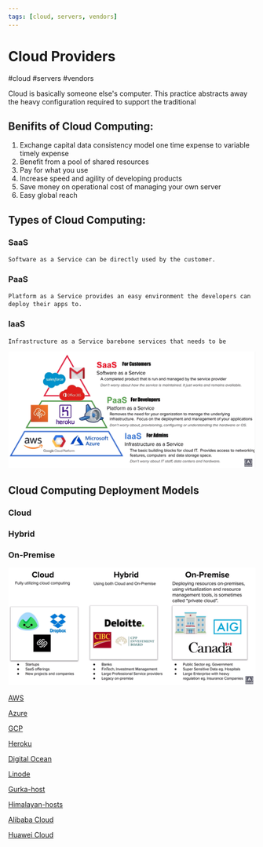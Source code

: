 ```yaml
---
tags: [cloud, servers, vendors]
---
```

# Cloud Providers
#cloud #servers #vendors

Cloud is basically someone else's computer. This practice abstracts away the heavy configuration required to support the traditional 

## Benifits of Cloud Computing:

1. Exchange capital data consistency model one time expense to variable timely expense
2. Benefit from a pool of shared resources
3. Pay for what you use
4. Increase speed and agility of developing products
5. Save money on operational cost of managing your own server
6. Easy global reach

## Types of Cloud Computing:
### SaaS
	Software as a Service can be directly used by the customer.

### PaaS
	Platform as a Service provides an easy environment the developers can deploy their apps to.

### IaaS
	Infrastructure as a Service barebone services that needs to be 

![Cloud *aaS](Attachments/Cloud%20*aaS.png)
## Cloud Computing Deployment Models

### **Cloud**
### **Hybrid**
### **On-Premise**
![cloud-stratagies](Attachments/cloud-stratagies.png)

[AWS](Cloud%20Computing/AWS/AWS.md)

[Azure](Cloud%20Computing/Azure/Azure.md)

[GCP](GCP)

[Heroku](Heroku)

[Digital Ocean](Digital%20Ocean)

[Linode](Linode)

[Gurka-host](Gurka-host)

[Himalayan-hosts](Himalayan-hosts)

[Alibaba Cloud](Alibaba%20Cloud)

[Huawei Cloud](Huawei%20Cloud)


